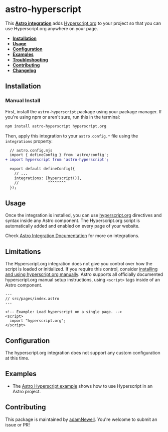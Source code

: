 # astro-hyperscript

This **[Astro integration](https://astro.build/integrations/)** adds [Hyperscript.org](https://hyperscript.org) to your project so that you can use Hyperscript.org anywhere on your page.

- <strong>[Inst**al**lation](#installation)</strong>
- <strong>[Usage](#usage)</strong>
- <strong>[Configuration](#configuration)</strong>
- <strong>[Examples](#examples)</strong>
- <strong>[Troubleshooting](#troubleshooting)</strong>
- <strong>[Contributing](#contributing)</strong>
- <strong>[Changelog](#changelog)</strong>

## Installation

### Manual Install

First, install the `astro-hyperscript` package using your package manager. If you're using npm or aren't sure, run this in the terminal:

```sh
npm install astro-hyperscript hyperscript.org
```

Then, apply this integration to your `astro.config.*` file using the `integrations` property:

```diff lang="js" "hyperscript()"
  // astro.config.mjs
  import { defineConfig } from 'astro/config';
+ import hyperscript from 'astro-hyperscript';

  export default defineConfig({
    // ...
    integrations: [hyperscript()],
    //             ^^^^^^^^
  });
```

## Usage

Once the integration is installed, you can use [hyperscript.org](https://hyperscript.org) directives and syntax inside any Astro component. The Hyperscript.org script is automatically added and enabled on every page of your website.

Check [Astro Integration Documentation](https://astro.build/integrations/) for more on integrations.

## Limitations

The Hyperscript.org integration does not give you control over how the script is loaded or initialized. If you require this control, consider [installing and using hyperscript.org manually](https://hyperscript.org/docs/#installing). Astro supports all officially documented hyperscript.org manual setup instructions, using `<script>` tags inside of an Astro component.

```astro
---
// src/pages/index.astro
---

<!-- Example: Load hyperscript on a single page. -->
<script>
  import "hyperscript.org";
</script>
```

## Configuration

The hyperscript.org integration does not support any custom configuration at this time.

## Examples

- The [Astro Hyperscript example](https://github.com/adamNewell/astro-hyperscript/tree/main/example) shows how to use Hyperscript in an Astro project.

## Contributing

This package is maintained by [adamNewell](https://github.com/adamNewell). You're welcome to submit an issue or PR!

